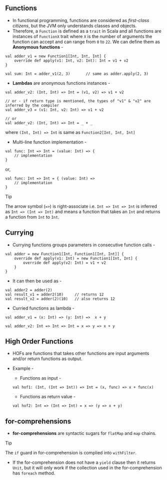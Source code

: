## Functions

- In functional programming, functions are considered as _first-class citizens_, but the JVM only understands classes and objects. 
- Therefore, a `Function` is defined as a `trait` in Scala and all functions are instances of `FunctionX` trait where `X` is the number of arguments the function can accept and can range from `0` to `22`. We can define them as **Anonymous functions** -
```
val adder_v1 = new Function1[Int, Int, Int] {
    override def apply(v1: Int, v2: Int): Int = v1 + v2
}

val sum: Int = adder_v1(2, 3)       // same as adder.apply(2, 3)
```

- **Lambdas** are anonymous functions instances - 
```
val adder_v2: (Int, Int) => Int = (v1, v2) => v1 + v2

// or - if return type is mentioned, the types of "v1" & "v2" are inferred by the compiler
val adder_v3 = (v1: Int, v2: Int) => v1 + v2

// or
val adder_v2: (Int, Int) => Int = _ + _
```
where `(Int, Int) => Int` is same as `Function2[Int, Int, Int]`

- Multi-line function implementation -
```
val func: Int => Int = (value: Int) => {
    // implementation
}
```

or,

```
val func: Int => Int = { (value: Int) =>
    // implementation
}
```

> [!TIP]
> The arrow symbol (`=>`) is right-associate i.e. `Int => Int => Int` is inferred as `Int => (Int => Int)` and means a function that takes an `Int` and returns a function from `Int` to `Int`.

## Currying

- Currying functions groups parameters in consecutive function calls -
```
val adder = new Function1[Int, Function1[Int, Int]] {
    override def apply(v1: Int) = new Function1[Int, Int] {
        override def apply(v2: Int) = v1 + v2
    }
}
```

- It can then be used as -
```
val adder2 = adder(2)
val result_v1 = adder2(10)     // returns 12
val result_v2 = adder(2)(10)   // also returns 12
```

- Curried functions as lambda -
```
val adder_v1 = (x: Int) => (y: Int) =>  x + y

val adder_v2: Int => Int => Int = x => y => x + y
```

## High Order Functions

- HOFs are functions that takes other functions are input arguments and/or return functions as output.
- Example -
    - Functions as input -
    ```
    val hof1: (Int, (Int => Int)) => Int = (x, func) => x + func(x)
    ```

    - Functions as return value -
    ```
    val hof2: Int => (Int => Int) = x => (y => x + y)
    ```

## for-comprehensions

- **for-comprehensions** are syntactic sugars for `flatMap` and `map` chains.

> [!TIP]
> The `if` guard in for-comprehension is complied into `withFilter`.

- If the for-comprehension does not have a `yield` clause then it returns `Unit`, but it will only work if the collection used in the for-comprehension has `foreach` method.

